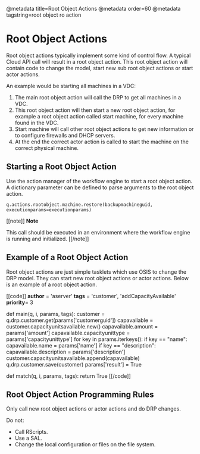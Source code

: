 @metadata title=Root Object Actions
@metadata order=60
@metadata tagstring=root object ro action


# Root Object Actions

Root object actions typically implement some kind of control flow. A typical Cloud API call will result in a root object action. This root object action will contain code to change the model, start new sub root object actions or start actor actions.

An example would be starting all machines in a VDC:

1. The main root object action will call the DRP to get all machines in a VDC.
2. This root object action will then start a new root object action, for example a root object action called start machine, for every machine found in the VDC.
3. Start machine will call other root object actions to get new information or to configure firewalls and DHCP servers.
4. At the end the correct actor action is called to start the machine on the correct physical machine.


## Starting a Root Object Action

Use the action manager of the workflow engine to start a root object action. A  dictionary parameter can be defined to parse arguments to the root object action.

    q.actions.rootobject.machine.restore(backupmachineguid, executionparams=executionparams)

[[note]]
**Note**

This call should be executed in an environment where the workflow engine is running and initialized.
[[/note]]


## Example of a Root Object Action

Root object actions are just simple tasklets which use OSIS to change the DRP model. They can start new root object actions or actor actions. Below is an example of a root object action.

[[code]]
__author__ = 'aserver'
__tags__ = 'customer', 'addCapacityAvailable'
__priority__= 3

def main(q, i, params, tags):
     customer = q.drp.customer.get(params['customerguid'])
     capavailable = customer.capacityunitsavailable.new()
     capavailable.amount = params['amount']
     capavailable.capacityunittype = params['capacityunittype']
     for key in params.iterkeys():
        if key == "name":
           capavailable.name = params['name']
        if key == "description":
           capavailable.description = params['description']
     customer.capacityunitsavailable.append(capavailable)
     q.drp.customer.save(customer)
     params['result'] = True

def match(q, i, params, tags):
     return True
[[/code]]


## Root Object Action Programming Rules

Only call new root object actions or actor actions and do DRP changes.

Do not:
* Call RScripts.
* Use a SAL.
* Change the local configuration or files on the file system.